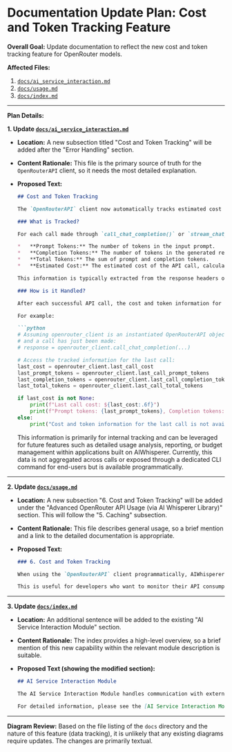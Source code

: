 # Documentation Update Plan: Cost and Token Tracking Feature

**Overall Goal:** Update documentation to reflect the new cost and token tracking feature for OpenRouter models.

**Affected Files:**

1. [`docs/ai_service_interaction.md`](docs/ai_service_interaction.md:1)
2. [`docs/usage.md`](docs/usage.md:1)
3. [`docs/index.md`](docs/index.md:1)

---

**Plan Details:**

**1. Update [`docs/ai_service_interaction.md`](docs/ai_service_interaction.md:1)**

* **Location:** A new subsection titled "Cost and Token Tracking" will be added after the "Error Handling" section.
* **Content Rationale:** This file is the primary source of truth for the `OpenRouterAPI` client, so it needs the most detailed explanation.
* **Proposed Text:**

    ```markdown
    ## Cost and Token Tracking

    The `OpenRouterAPI` client now automatically tracks estimated cost and token usage for interactions with OpenRouter models. This provides insights into API consumption.

    ### What is Tracked?

    For each call made through `call_chat_completion()` or `stream_chat_completion()` to an OpenRouter model, the following information is tracked:

    *   **Prompt Tokens:** The number of tokens in the input prompt.
    *   **Completion Tokens:** The number of tokens in the generated response.
    *   **Total Tokens:** The sum of prompt and completion tokens.
    *   **Estimated Cost:** The estimated cost of the API call, calculated based on the model's pricing and the token counts.

    This information is typically extracted from the response headers or body provided by the OpenRouter API.

    ### How is it Handled?

    After each successful API call, the cost and token information for that specific call is stored as attributes within the `OpenRouterAPI` instance. Developers using the library programmatically can access these values directly from the client object after a call completes.

    For example:

    ```python
    # Assuming openrouter_client is an instantiated OpenRouterAPI object
    # and a call has just been made:
    # response = openrouter_client.call_chat_completion(...)

    # Access the tracked information for the last call:
    last_cost = openrouter_client.last_call_cost 
    last_prompt_tokens = openrouter_client.last_call_prompt_tokens
    last_completion_tokens = openrouter_client.last_call_completion_tokens
    last_total_tokens = openrouter_client.last_call_total_tokens

    if last_cost is not None:
        print(f"Last call cost: ${last_cost:.6f}")
        print(f"Prompt tokens: {last_prompt_tokens}, Completion tokens: {last_completion_tokens}, Total: {last_total_tokens}")
    else:
        print("Cost and token information for the last call is not available (e.g., call failed or model doesn't provide it).")
    ```

    This information is primarily for internal tracking and can be leveraged for future features such as detailed usage analysis, reporting, or budget management within applications built on AIWhisperer. Currently, this data is not aggregated across calls or exposed through a dedicated CLI command for end-users but is available programmatically.

---

**2. Update [`docs/usage.md`](docs/usage.md:1)**

* **Location:** A new subsection "6. Cost and Token Tracking" will be added under the "Advanced OpenRouter API Usage (via AI Whisperer Library)" section. This will follow the "5. Caching" subsection.
* **Content Rationale:** This file describes general usage, so a brief mention and a link to the detailed documentation is appropriate.
* **Proposed Text:**

    ```markdown
    ### 6. Cost and Token Tracking

    When using the `OpenRouterAPI` client programmatically, AIWhisperer now tracks the estimated cost and token usage (prompt and completion) for each interaction with OpenRouter models. This information is stored within the `OpenRouterAPI` object after each call.

    This is useful for developers who want to monitor their API consumption. For detailed information on what is tracked, how it's handled, and how to access this data programmatically, please refer to the "Cost and Token Tracking" section in the [AI Service Interaction Module Documentation](ai_service_interaction.md).
    ```

---

**3. Update [`docs/index.md`](docs/index.md:1)**

* **Location:** An additional sentence will be added to the existing "AI Service Interaction Module" section.
* **Content Rationale:** The index provides a high-level overview, so a brief mention of this new capability within the relevant module description is suitable.
* **Proposed Text (showing the modified section):**

    ```markdown
    ## AI Service Interaction Module

    The AI Service Interaction Module handles communication with external AI services, including sending prompts and processing streaming responses from providers like OpenRouter. It also includes capabilities for tracking the cost and token usage associated with these API calls.

    For detailed information, please see the [AI Service Interaction Module Documentation](ai_service_interaction.md).
    ```

---

**Diagram Review:**
Based on the file listing of the `docs` directory and the nature of this feature (data tracking), it is unlikely that any existing diagrams require updates. The changes are primarily textual.
